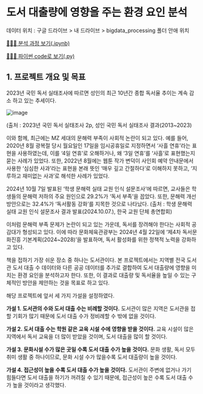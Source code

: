 # 도서 대출량에 영향을 주는 환경 요인 분석
데이터 위치 : 구글 드라이브 > 내 드라이브 > bigdata_processing 폴더 안애 위치

[🙇🏻‍♀️ 분석 과정 보기(.ipynb)](https://github.com/taegyeong0225/bigdata-processing/blob/main/%E1%84%87%E1%85%B5%E1%86%A8%E1%84%83%E1%85%A6%E1%84%8B%E1%85%B5%E1%84%90%E1%85%A5%E1%84%8E%E1%85%A5%E1%84%85%E1%85%B5_%E1%84%80%E1%85%B5%E1%84%86%E1%85%A1%E1%86%AF_%E1%84%83%E1%85%A2%E1%84%8E%E1%85%A6_%E1%84%91%E1%85%B3%E1%84%85%E1%85%A9%E1%84%8C%E1%85%A6%E1%86%A8%E1%84%90%E1%85%B3.ipynb)

[🙇🏻‍♀️ 파이썬 code로 보기(.py)](https://github.com/taegyeong0225/bigdata-processing/blob/main/%E1%84%87%E1%85%B5%E1%86%A8%E1%84%83%E1%85%A6%E1%84%8B%E1%85%B5%E1%84%90%E1%85%A5%E1%84%8E%E1%85%A5%E1%84%85%E1%85%B5_%E1%84%80%E1%85%B5%E1%84%86%E1%85%A1%E1%86%AF_%E1%84%83%E1%85%A2%E1%84%8E%E1%85%A6_%E1%84%91%E1%85%B3%E1%84%85%E1%85%A9%E1%84%8C%E1%85%A6%E1%86%A8%E1%84%90%E1%85%B3.py)

## 1. 프로젝트 개요 및 목표

2023년 국민 독서 실태조사에 따르면 성인의 최근 10년간 종합 독서율 추이는 계속 감소 하고 있는 추세이다.

![image](https://github.com/user-attachments/assets/64094484-2355-4369-bfd9-aea770d0bb7d)

(출처 : 2023년 국민 독서 실태조사 2p, 성인 국민 독서 실태조사 결과(2013~2023)

 이와 함께, 최근에는 MZ 세대의 문해력 부족이 사회적 논란이 되고 있다. 예를 들어, 2020년 8월 광복절 당시 월요일인 17일을 임시공휴일로 지정하면서 ‘사흘 연휴’라는 표현을 사용하였는데, 이를 ‘4일 연휴’로 오해하거나, 왜 ‘3일 연휴’를 ‘사흘’로 표현했는지 묻는 사례가 있었다. 또한, 2022년 8월에는 웹툰 작가 변덕이 사인회 예약 안내문에서 사용한 ‘심심한 사과’라는 표현을 본래 뜻인 ‘매우 깊고 간절하다’로 이해하지 못하고, ‘지루하고 재미없는 사과’로 해석한 사례가 있었다.

 2024년 10월 7일 발표된 ‘학생 문해력 실태 교원 인식 설문조사’에 따르면, 교사들은 학생들의 문해력 저하의 주요 원인으로 29.2%가 ‘독서 부족’을 꼽았다. 또한, 문해력 개선 방안으로는 32.4%가 ‘독서활동 강화’를 지목한 것으로 나타났다.
 (출처 : 학생 문해력 실태 교원 인식 설문조사 결과 발표(2024.10.07.), 한국 교원 단체 총연합회)


 이처럼 문해력 부족 문제가 논란이 되고 있는 가운데, 독서를 장려해야 한다는 사회적 공감대가 형성되고 있다. 이에 따라 문화체육관광부는 2024년 4월 22일에 ‘제4차 독서문화진흥 기본계획(2024~2028)’을 발표하며, 독서 활성화를 위한 정책적 노력을 강화하고 있다.

 책을 접하기 가장 쉬운 장소 중 하나는 도서관이다. 본 프로젝트에서는 지역별 전국 도서관 도서 대출 수 데이터와 다른 공공 데이터를 추가로 결합하여 도서 대출량에 영향을 미치는 환경 요인을 분석하고자 한다. 또한, 이 결과로 대출량 및 독서율을 높일 수 있는 구체적인 방안을 제안하는 것을 목표로 하고 있다.

해당 프로젝트에 앞서 세 가지 가설을 설정하였다.

**가설 1. 도서관의 수와 도서 대출 수는 비례할 것이다.**
  도서관이 많은 지역은 도서관을 접할 기회가 많기 때문에 도서 대출 수가 정비례할 수 밖에 없을 것이다.

**가설 2. 도서 대출 수는 학원 같은 교육 시설 수에 영향을 받을 것이다.**
  교육 시설이 많은 지역에서 독서 교육을 더 많이 받았을 것이며, 도서 대출을 많이 할 것이다.

**가설 3. 문화시설 수가 많은 곳일 수록 도서 대출 수가 높을 것이다.**
  문화 생활, 독서 모두 취미 생활 중 하나이므로, 문화 시설 수가 많을수록 도서 대출량이 높을 것이다. 

**가설 4. 접근성이 높을 수록 도서 대출 수가 높을 것이다.**
  도서관이 주변에 없거나 가기 힘들다면 도서 대출을 하기가 꺼려질 수 있기 때문에, 접근성이 높은 수록 도서 대출 수가 높을 것이라고 생각했다.


